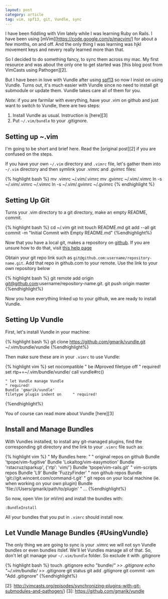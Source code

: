 ```yaml
---
layout: post
category: article
tag: vim, spf13, git, Vundle, sync
---
```


I have been fiddling with Vim lately while I was learning Ruby on Rails. I have been using [mVim][https://code.google.com/p/macvim/] for about a few months, on and off. And the only thing I was learning was hjkl movement keys and nevery really learned more than that. 

So I decided to do something fancy, to sync them across my mac. My first resource and was about the only one to get started was [this blog post from VimCasts using Pathogen][2]. 

But I have been in love with Vundle after using [spf13][1] so now I insist on using Vundle. Turns out, it's much easier with Vundle since no need to install git submodule or update them. Vundle takes care all of them for you.

*Note:* if you are farmilar with everything, have your .vim on github and just want to switch to Vundle, there are two steps:

1. Install Vundle as usual. Instruction is [here][3]
2. Put `~/.vim/bundle` to your .gitignore. 

## Setting up ~.vim
I'm going to be short and brief here. Read the [original post][2] if you are confused on the steps.

If you have your own `~/.vim` directory and `.vimrc` file, let's gather them into `~/.vim` directory and then symlink your .vimrc and .gvimrc files:

{% highlight bash %}
    mv .vimrc ~/.vim/.vimrc
    mv .gvimrc ~/.vim/.vimrc
    ln -s ~/.vim/.vimrc ~/.vimrc
    ln -s ~/.vim/.gvimrc ~/.gvimrc
{% endhighlight %}

## Setting Up Git

Turns your .vim directory to a git directory, make an empty README, commit. 

{% highlight bash %}
    cd ~/.vim
    git init
    touch README.md
    git add --all
    git commit -m "Initial Commit with Empty README.md"
{%endhighlight%}

Now that you have a local git, makes a repository on [github](github.com). If you are unsure how to do that, visit [this help page](https://help.github.com/articles/create-a-repo)

Obtain your git repo link such as `git@github.com:username/repository-name.git`. Add that repo in github.com to your remote. Use the link to your own repository below

{% highlight bash %}
    git remote add origin git@github.com:username/repository-name.git.
    git push origin master
{%endhighlight%}

Now you have everything linked up to your github, we are ready to install Vundle.

## Setting Up Vundle 

First, let's install Vundle in your machine:

{% highlight bash %}
    git clone https://github.com/gmarik/vundle.git ~/.vim/bundle/vundle
{%endhighlight%}

Then make sure these are in your `.vimrc` to use Vundle:

{% highlight vim %}
    set nocompatible               " be iMproved
    filetype off                   " required!
    set rtp+=~/.vim/bundle/vundle/
    call vundle#rc()

    " let Vundle manage Vundle
    " required! 
    Bundle 'gmarik/vundle'
    filetype plugin indent on     " required!
{%endhighlight%}

You of course can read more about Vundle [here][3]

## Install and Manage Bundles
With Vundles installed, to install any git-managed plugins, find the corresponding git directory and the link to your `.vimrc` file such as:

{% highlight vim %}
     " My Bundles here:
     "
     " original repos on github
     Bundle 'tpope/vim-fugitive'
     Bundle 'Lokaltog/vim-easymotion'
     Bundle 'rstacruz/sparkup', {'rtp': 'vim/'}
     Bundle 'tpope/vim-rails.git'
     " vim-scripts repos
     Bundle 'L9'
     Bundle 'FuzzyFinder'
     " non github repos
     Bundle 'git://git.wincent.com/command-t.git'
     " git repos on your local machine (ie. when working on your own plugin)
     Bundle 'file:///Users/gmarik/path/to/plugin'
     " ...
 {%endhighlight%}

So now, open Vim (or mVim) and install the bundles with: 

    :BundleInstall

All your bundles that you put in `.vimrc` should install now.

## Let Vundle Manage Bundles {#UsingVundle}
The only thing we are going to sync is your .vimrc we will not syn Vundle bundles or even bundles itslef. We'll let Vundles manage all of that. So, don't let git manage your `~/.vim/bundle` folder. So exclude it with .gitignore

{% highlight bash %}
    touch .gitignore
    echo "bundle/*" >> .gitignore
    echo "~/.vim/bundle/* >> .gitignore
    git status
    git add .gitignore
    git commit -am "Add .gitignore"
{%endhighlight%}

[1]: https://github.com/spf13/spf13-vim
[2]: http://vimcasts.org/episodes/synchronizing-plugins-with-git-submodules-and-pathogen/)
[3]: https://github.com/gmarik/vundle
